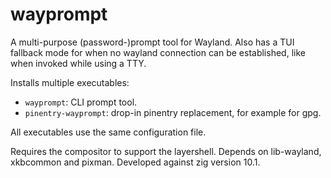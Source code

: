 # wayprompt

A multi-purpose (password-)prompt tool for Wayland.
Also has a TUI fallback mode for when no wayland connection can be established,
like when invoked while using a TTY.

Installs multiple executables:

* `wayprompt`: CLI prompt tool.
* `pinentry-wayprompt`: drop-in pinentry replacement, for example for gpg.

All executables use the same configuration file.

Requires the compositor to support the layershell.
Depends on lib-wayland, xkbcommon and pixman.
Developed against zig version 10.1.


